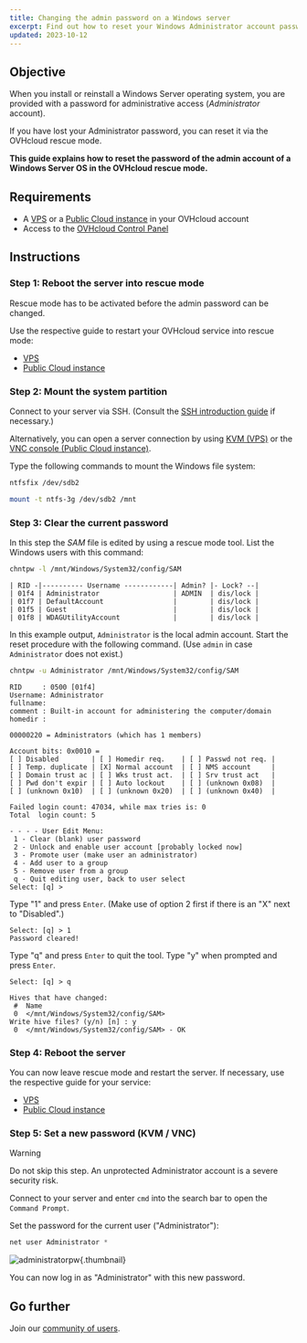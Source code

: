 ```yaml
---
title: Changing the admin password on a Windows server 
excerpt: Find out how to reset your Windows Administrator account password on a VPS or a Public Cloud instance using the OVHcloud rescue mode
updated: 2023-10-12
---
```


## Objective

When you install or reinstall a Windows Server operating system, you are provided with a password for administrative access (*Administrator* account).

If you have lost your Administrator password, you can reset it via the OVHcloud rescue mode.

**This guide explains how to reset the password of the admin account of a Windows Server OS in the OVHcloud rescue mode.**

## Requirements

- A [VPS](https://www.ovhcloud.com/en-au/vps/) or a [Public Cloud instance](https://www.ovhcloud.com/en-au/public-cloud/) in your OVHcloud account
- Access to the [OVHcloud Control Panel](/links/manager)

## Instructions

### Step 1: Reboot the server into rescue mode

Rescue mode has to be activated before the admin password can be changed.

Use the respective guide to restart your OVHcloud service into rescue mode:

- [VPS](/pages/bare_metal_cloud/virtual_private_servers/rescue)
- [Public Cloud instance](/pages/public_cloud/compute/put_an_instance_in_rescue_mode)

### Step 2: Mount the system partition

Connect to your server via SSH. (Consult the [SSH introduction guide](/pages/bare_metal_cloud/dedicated_servers/ssh_introduction) if necessary.)

Alternatively, you can open a server connection by using [KVM (VPS)](/pages/bare_metal_cloud/virtual_private_servers/using_kvm_for_vps) or the [VNC console (Public Cloud instance)](/pages/public_cloud/compute/first_steps_with_public_cloud_instance#accessvnc).

Type the following commands to mount the Windows file system:
 
```bash
ntfsfix /dev/sdb2
```

```bash
mount -t ntfs-3g /dev/sdb2 /mnt
```

### Step 3: Clear the current password

In this step the *SAM* file is edited by using a rescue mode tool. List the Windows users with this command:

```bash
chntpw -l /mnt/Windows/System32/config/SAM
```

```text
| RID -|---------- Username ------------| Admin? |- Lock? --|
| 01f4 | Administrator                  | ADMIN  | dis/lock |
| 01f7 | DefaultAccount                 |        | dis/lock |
| 01f5 | Guest                          |        | dis/lock |
| 01f8 | WDAGUtilityAccount             |        | dis/lock |
```

In this example output, `Administrator` is the local admin account. Start the reset procedure with the following command. (Use `admin` in case `Administrator` does not exist.)

```bash
chntpw -u Administrator /mnt/Windows/System32/config/SAM
```

```text
RID     : 0500 [01f4]
Username: Administrator
fullname:
comment : Built-in account for administering the computer/domain
homedir :

00000220 = Administrators (which has 1 members)

Account bits: 0x0010 =
[ ] Disabled        | [ ] Homedir req.    | [ ] Passwd not req. |
[ ] Temp. duplicate | [X] Normal account  | [ ] NMS account     |
[ ] Domain trust ac | [ ] Wks trust act.  | [ ] Srv trust act   |
[ ] Pwd don't expir | [ ] Auto lockout    | [ ] (unknown 0x08)  |
[ ] (unknown 0x10)  | [ ] (unknown 0x20)  | [ ] (unknown 0x40)  |

Failed login count: 47034, while max tries is: 0
Total  login count: 5

- - - - User Edit Menu:
 1 - Clear (blank) user password
 2 - Unlock and enable user account [probably locked now]
 3 - Promote user (make user an administrator)
 4 - Add user to a group
 5 - Remove user from a group
 q - Quit editing user, back to user select
Select: [q] >
```

Type "1" and press `Enter`. (Make use of option 2 first if there is an "X" next to "Disabled".)

```text
Select: [q] > 1
Password cleared!
```

Type "q" and press `Enter` to quit the tool. Type "y" when prompted and press `Enter`.

```text
Select: [q] > q
 
Hives that have changed:
 #  Name
 0  </mnt/Windows/System32/config/SAM>
Write hive files? (y/n) [n] : y
 0  </mnt/Windows/System32/config/SAM> - OK
```

### Step 4: Reboot the server

You can now leave rescue mode and restart the server. If necessary, use the respective guide for your service:

- [VPS](/pages/bare_metal_cloud/virtual_private_servers/rescue)
- [Public Cloud instance](/pages/public_cloud/compute/put_an_instance_in_rescue_mode)


### Step 5: Set a new password (KVM / VNC)

> [!warning]
>
> Do not skip this step. An unprotected Administrator account is a severe security risk.
>

Connect to your server and enter `cmd` into the search bar to open the `Command Prompt`.

Set the password for the current user ("Administrator"):

```powershell
net user Administrator *
```

![administratorpw](images/adminpw_win.png){.thumbnail}

You can now log in as "Administrator" with this new password.

## Go further


Join our [community of users](/links/community).